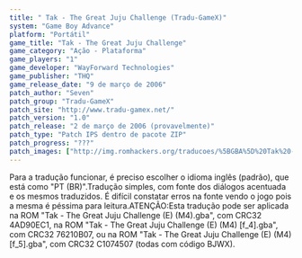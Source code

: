 ```yaml
---
title: " Tak - The Great Juju Challenge (Tradu-GameX)"
system: "Game Boy Advance"
platform: "Portátil"
game_title: "Tak - The Great Juju Challenge"
game_category: "Ação - Plataforma"
game_players: "1"
game_developer: "WayForward Technologies"
game_publisher: "THQ"
game_release_date: "9 de março de 2006"
patch_author: "Seven"
patch_group: "Tradu-GameX"
patch_site: "http://www.tradu-gamex.net/"
patch_version: "1.0"
patch_release: "2 de março de 2006 (provavelmente)"
patch_type: "Patch IPS dentro de pacote ZIP"
patch_progress: "???"
patch_images: ["http://img.romhackers.org/traducoes/%5BGBA%5D%20Tak%20-%20The%20Great%20Juju%20Challenge%20-%20Tradu-GameX%20-%201.png","http://img.romhackers.org/traducoes/%5BGBA%5D%20Tak%20-%20The%20Great%20Juju%20Challenge%20-%20Tradu-GameX%20-%202.png","http://img.romhackers.org/traducoes/%5BGBA%5D%20Tak%20-%20The%20Great%20Juju%20Challenge%20-%20Tradu-GameX%20-%203.png"]
---
```

Para a tradução funcionar, é preciso escolher o idioma inglês (padrão), que está como "PT (BR)".Tradução simples, com fonte dos diálogos acentuada e os mesmos traduzidos. É difícil constatar erros na fonte vendo o jogo pois a mesma é péssima para leitura.ATENÇÃO:Esta tradução pode ser aplicada na ROM "Tak - The Great Juju Challenge (E) (M4).gba", com CRC32 4AD90EC1, na ROM "Tak - The Great Juju Challenge (E) (M4) [f_4].gba", com CRC32 76210B07, ou na ROM "Tak - The Great Juju Challenge (E) (M4) [f_5].gba", com CRC32 C1074507 (todas com código BJWX).